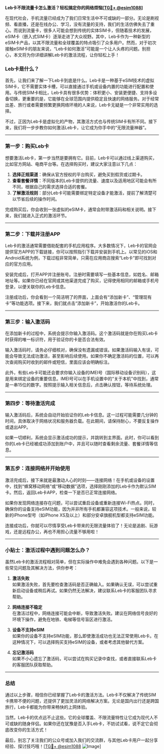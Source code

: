 **Leb卡不限流量卡怎么激活？轻松搞定你的网络烦恼[[TG💪+ @esim1088](https://t.me/s/esim1088)]**

在现代社会，手机流量已经成为了我们日常生活中不可或缺的一部分。无论是刷视频、看直播，还是在线办公、学习，没有流量的支持，我们的生活仿佛失去了重心。而说到流量卡，很多人可能会想到传统的实体SIM卡，但随着技术的发展，eSIM卡（嵌入式SIM卡）逐渐走进了大众视野。其中，Leb卡作为一种新型的eSIM卡产品，以其不限流量和全球覆盖的特点吸引了众多用户。然而，对于初次接触eSIM卡的朋友来说，“Leb卡如何激活”可能是一个让人头疼的问题。别担心，本文将为你详细讲解Leb卡的激活流程，让你轻松上手！

### Leb卡是什么？

首先，让我们来了解一下Leb卡到底是什么。Leb卡是一种基于eSIM技术的虚拟SIM卡，它不需要实体卡槽，可以直接通过手机或设备内置的功能进行配置和使用。与传统SIM卡相比，Leb卡具有很多优势：体积更小、安装更便捷、支持多设备切换，更重要的是，它能够在全球范围内提供稳定且快速的网络服务。对于经常出差、旅行或者需要频繁更换网络环境的人来说，Leb卡无疑是一个非常实用的选择。

不过，正因为Leb卡是虚拟化的产物，其激活方式也与传统SIM卡有所不同。接下来，我们将一步步教你如何激活Leb卡，让它成为你手中的“无限流量神器”。

---

### 第一步：购买Leb卡

想要激活Leb卡，第一步当然是要拥有它。目前，Leb卡可以通过线上渠道购买，比如官方网站、电商平台等。在选择购买时，建议大家注意以下几点：

1. **选择正规渠道**：确保从官方授权的平台购买，避免买到假货或过期卡。
2. **查看套餐详情**：不同版本的Leb卡提供的流量、速度以及适用地区可能会有所不同，根据自己的需求选择合适的套餐。
3. **了解激活规则**：部分Leb卡可能需要绑定特定设备才能激活，提前了解清楚可以节省后续的操作时间。

完成购买后，你会收到一张虚拟的eSIM卡，通常会附带激活码和相关说明。接下来，我们就进入正式的激活环节。

---

### 第二步：下载并注册APP

Leb卡的激活通常需要借助配套的手机应用程序。大多数情况下，Leb卡的官网会提供官方APP的下载链接，你可以按照指引下载并安装到手机上。以常见的iOS和Android系统为例，下载过程非常简单，只需在应用商店搜索“Leb卡”即可找到对应的官方应用。

安装完成后，打开APP并注册账号。注册时需要填写一些基本信息，如姓名、邮箱地址等。如果你已经在官网或其他渠道完成了购买，记得使用相同的邮箱或手机号登录，以便关联你的Leb卡信息。

注册成功后，你会看到一个简洁明了的界面，上面会有“添加新卡”、“管理现有卡”等功能选项。接下来，我们就点击“添加新卡”，开始激活你的Leb卡。

---

### 第三步：输入激活码

在添加新卡的过程中，系统会提示你输入激活码。这个激活码就是你在购买Leb卡时获得的唯一标识符，用于验证你的卡是否合法有效。

输入激活码时，请务必仔细核对，确保没有遗漏或错误。如果激活码输入有误，可能会导致无法成功激活，甚至影响后续使用。如果你不确定激活码的位置，可以再次查阅购买时收到的邮件或短信，里面应该会明确标注。

此外，有些Leb卡可能还会要求你输入设备的IMEI号（国际移动设备识别码），这是用来绑定设备的重要信息。IMEI号可以在手机设置中的“关于本机”中找到，通常是一串15位的数字。按照提示输入相关信息后，点击确认按钮，等待系统处理。

---

### 第四步：等待激活完成

输入激活码后，系统会自动开始验证你的Leb卡信息。这一过程可能需要几分钟的时间，具体取决于网络状况和服务器负载。在此期间，请保持耐心，不要反复操作或退出APP。

如果一切顺利，系统会显示激活成功的提示，并跳转到主界面。此时，你可以看到你的Leb卡已经被成功添加到账户中，并且可以随时查看剩余流量、套餐详情等信息。

---

### 第五步：连接网络并开始使用

激活完成后，接下来就是最激动人心的时刻——连接网络！在手机或设备的设置中，找到“蜂窝移动网络”或“移动数据”选项，选择刚刚添加的Leb卡作为默认SIM卡。然后，返回Leb卡APP，检查一下是否已正常连接网络。

如果你发现网络连接存在问题，可以尝试重启设备或重新连接Wi-Fi热点。同时，确保你的设备支持eSIM功能，因为并非所有手机都兼容这项技术。一般来说，较新的iPhone型号（如iPhone XS及以上）和部分安卓旗舰机型都支持eSIM功能。

连接成功后，你就可以尽情享受Leb卡带来的无限流量体验了！无论是追剧、玩游戏，还是远程办公，再也不用担心流量不够用啦！

---

### 小贴士：激活过程中遇到问题怎么办？

虽然Leb卡的激活流程相对简单，但在实际操作中难免会遇到各种问题。以下是一些常见问题及其解决方法，供你参考：

1. **激活失败**  
   如果激活失败，首先要检查激活码是否正确输入。如果确认无误，可以尝试重新启动设备或稍后再试。如果仍然无法解决，建议联系Leb卡的客服团队寻求帮助。

2. **网络连接不稳定**  
   在激活过程中，网络连接可能会中断，导致激活失败。建议在网络信号良好的环境下操作，避免在地铁、电梯等信号盲区进行激活。

3. **设备不支持eSIM**  
   如果你的设备不支持eSIM功能，那么即使激活成功也无法正常使用Leb卡。在这种情况下，可以选择购买支持eSIM的设备，或者考虑其他替代方案。

4. **忘记激活码**  
   如果不小心遗忘了激活码，可以尝试在购买记录中查找，或者直接联系Leb卡的客服团队获取帮助。

---

### 总结

通过以上步骤，相信你已经掌握了Leb卡的激活方法。Leb卡不仅解决了传统SIM卡携带不便的问题，还提供了更加灵活的网络解决方案。无论是国内出行还是跨国旅行，Leb卡都能为你带来畅快的上网体验。

当然，Leb卡的优点远不止这些。它的全球覆盖、不限流量特性让它成为现代人不可或缺的随身伴侣。如果你还在犹豫是否入手Leb卡，不妨试试看，说不定它会彻底改变你的生活方式！

最后，别忘了关注我们的公众号或加入我们的交流群，与其他Leb卡用户一起分享经验、探讨技巧哦！[[TG💪+ @esim1088](https://t.me/s/esim1088) ![Image](https://i.postimg.cc/4NQfJmqS/Snipaste-2025-05-13-00-14-12.png)]